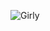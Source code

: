 
![Girly](https://github.com/user-attachments/assets/2489ded1-3700-4efa-b41c-dc8c96277f85)

<!---
TheEnbyTechNerd/TheEnbyTechNerd is a ✨ special ✨ repository because its `README.md` (this file) appears on your GitHub profile.
You can click the Preview link to take a look at your changes.
--->
